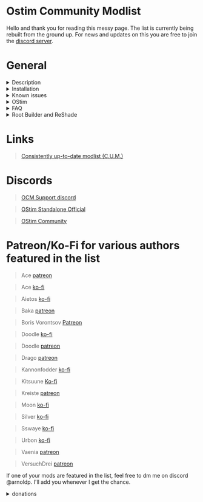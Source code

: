 # Ostim Community Modlist

Hello and thank you for reading this messy page. The list is currently being rebuilt from the ground up. For news and updates on this you are free to join the [discord server](https://discord.gg/vYkTp86CcZ).

# General

<details>
 <summary>Description</summary>

### Goals

I feel like I need to preface this by stating that this is *not* pornrim with skimpy armor replacers, public masturbation, and sexually aggressive wolves. While you are free to install these mods if you *really* think that they're neccessary, you are not guaranteed to get any support with these things.

OCM is meant to expand on Skyrim with more modern RPG elements while simultaniously making the world feel more dynamic, lifelike, and immersive. This doesn't necessarily mean "vanilla+" though, think of it more as a "Skyrim 2". 

### Graphics

Graphics are a focal point for just about every list and this is no exception. 

With the rebuild, I decided to use NGVO as a base to save time. NGVO is a graphics focused list created by the incredibly dedicated author of Lorerim. Obviously there will be some differences considering the changes that needed to be made for Community Shaders, Seasons of Skyrim, and some more personal touches, but a majority of the graphics enhancements were left alone.

### Gameplay Overview

While the list is Simonrim based for the most part, there are a few more "aggressive" gameplay overhauls such as Gods and Worship or the plethora of survival changes. These mods serve to make some of the more overlooked aspects of the game a bit more important. The game will also be a bit more difficult but not nearly as hard as many of the soulslike lists out there. I think the term "souls-lite" describes it almost perfectly, not quite as punishing as something like Bloodborne but not as uninteresting as... Skyrim.

Melee combat has gotten the full modern combat overhaul treatment (no, not the MCO mod, but something extremely close). BFCO is used as an animation framework for third person combat animations while CFPAO handles first person. TK Dodge was chosen for several reasons, but the imporant one here is that it allows you to dodge in both third *and* first person. This is all wrapped neatly together by Plus Combat, an overhaul that allows for better stamina management, poise, timed blocking, better AI, and probably several other things I'm forgetting.

For the fans of magic out there, don't worry, you weren't forgotten about. Perk overhauls, several new spells from Darenii and Kittytail, and Spellsiphon make playing a mage both rewarding and more fun without just a firebolt stagger point and click adventure. There is also a simple but in depth lichdom mod for those of you who are tired of playing a vampire but still want something a bit more robust than a normal human.

Stealth didn't recieve as many changes as it did additions. Realistic AI Detection + Dynamic Weather and Time Based Detection work in tandem to make sneaking more realistic while mods like Book of Shadows, Sneak Behavior Extensions, Take a Peek (and more universal mods such as Skyrim's Paraglider and Skyclimb) add entirely new mechanics to the playstyle. 

### New Lands and Quests

While this may not be as extensive as lists like Licentia, I try to have enough content for people to not get bored within 20 minutes. I don't want to spoil too much for the people who haven't played through quests like this so I'll try to keep things brief. 

Below you can find an exhaustive list of every quest, quest overhaul, follower, and dungeon mod.

| Mod Name | Quest | Dungeon | Male Follower | Female Follower | Quest Expansion | OStim |
| -------- | ----- | ------- | ------------- | --------------- | --------------- | ----- |
| Sirenroot | Yes | Yes | No | No | No | No |
| VIGILANT | Yes | Yes | No | No | Kinda | No |
| GLENMORIL | Yes | Yes | No | No | No | No |
| Unslaad | Yes | Yes | No | No | Kinda | No |
| Shadows over Ilinalta | Yes | Yes | No | No | Kinda | No |
| Herald of Death | Yes | Yes | No | No | No | No |
| The Path of Transcendence | Yes | No | No | No | No | No |
| Skyrim Extended Cut - Saints and Seducers | Yes | Yes | No | No | Yes | No |
| Paarthurnax | Yes | No | No | No | Yes | No |
| College of Winterhold | Yes | No | No | No | Yes | No |
| Caught Red Handed | Yes | No | No | No | Yes | Yes |
| The Only Cure | Yes | No | No | No | Yes | No |
| Nilheim | Yes | No | No | No | Yes | No |
| The Whispering Door | Yes | No | No | No | Yes | No |
| The Innocence Lost | Yes | No | No | No | Yes | No |
| The Heart of Dibella | Yes | No | No | No | Yes | No |
| Thieves Guild Alternative Endings | Yes | Yes | No | No | Yes | No |
| Unfaltered virtue | Yes | Yes | No | No | Yes | No |
| Forgotten Dungeons | No | Yes | No | No | No | No |
| The Taste of Death | Yes | Yes | No | No | Yes | No | No |
| Boethiah's Calling | Yes | Yes | No | No | Yes | No |
| Legacy of the Dragonborn | Yes | Yes | No | No | Kinda | No |
| Lucien | Yes | Yes | Yes | No | No | No |
| Kaidan | Yes | Yes | Yes | No | No | No |
| Gore | Yes | Yes | Yes | No | No | No |
| Inigo | Yes | No | Yes | No | No | No |
| Xelzaz | Yes | No | Yes | No | No | No |
| Val Serano | Yes | Yes | Yes | No | No | No |
| Taliesin | No | No | Yes | No | No | No |
| Auri | Yes | No | No | Yes | No | Yes |
| M'rissi | Yes | Yes | No | Yes | No | Yes |
| Caesia | Yes | No | No | Yes | No | Yes |
| Remiel | Yes | No | No | Yes | No | No |
| Secunda | No | No | No | Yes | No | No |
| Nessa | Yes | No | No | Yes | No | Yes |
| IFD - Lydia | Yes | Yes | No | Yes | Kinda | No |
| Lyssia | Yes | No | No | Yes | No | Yes |
| CS Coralyn | No | No | No | Yes | No | No |
| CS Vayne | NO | No | No | Yes | No | No |
| OStim Lovers | Yes | No | No | No | Kinda | Yes |
| Unmarked Locations Pack | No | Kinda | No | No | No | No |
| Elaf POI | No | Kinda | No | No | No | No |
| Watchtowers of Skyrim | No | Kinda | No | No | No | No |

</details>


<details>
 <summary>Installation</summary>
 
 ### Pre-Installation and Requirements
 
 You are required to start with a clean, unmodified, and up to date installation of Skyrim SE/AE through the Steam store. If you are unsure of how to do this, I recommend following GamerPoets guide [here](https://www.youtube.com/watch?v=zQ5uNCKOKmI).

 If you fail to start with a clean installation, the list will most likely not install. 

 Additionally, the game language needs to be set to english and you will need roughly 450Gbs of storage available. Once the list is done installing, you are free to delete the downloads folder to save some space.
 
| Performance | CPU    | GPU | RAM | Pagefile | 
| ----------- | ------ | --- | --- | -------- |
| Minimum  | Ryzen 7 3600x | RTX 2070/RX 6750 XT | 16gb @3200mhz | 40gb |
| Recommended | Ryzen 7 7600x | RTX 3070 TI/RX 6800 XT | 32gb @3600mhz | 40gb |

Since this list uses Community Shaders as opposed to an ENB, a high end GPU isn't a hard requirement for 1080p. A newish mid range card such as a 2070/3060 TI or RX 6750 XT will be enough for a stable framerate in most places. You are more likely going to be limited by your CPU than your GPU with this list. With that being said, a beefier card is almost always better so the recommended specs are a bit higher than the minimum.

**To users with an AMD 7xxx series card, please understand that you might run into problems with Community Shaders. It is recommended that you manually install a lightweight ENB (Silent Horizons 2 is what I'd recommend) to avoid problems.**


### Installation

This is going to be the hard part but thats alright, it's still pretty easy.

* **Installing Wabbajack**

  Feel free to skip this step if you've already done it.

  First navigate to [the Wabbajack website](https://www.wabbajack.org).

  Now you see that big download button? Click it. Now the next thing you'll want to do is create a folder for Wabbajack. It is extremely important that you do not create it in your downloads or documents folders, ideally it should be somewhere like ```C:\Wabbajack```.
  Now drag and drop the Wabbajack.exe file into the folder that you just created for it and then launch it.

  After its done installing, the application will automatically open. When it does, the first thing you'll want to do is look at the top right of the GUI and find the icon that looks like a gear. See it? Good, now click it.
  On the left hand side you'll see an option to log in to Nexus Mods. You absolutely need to do this for OCM and (as far as I'm aware) every other mod list hosted on Wabbajack. After youre done with this process, you can proceed to the next step.
  

* **Installing OCM**

  I would like to preface that by saying that while it is not technically a requirement, it is *highly* recommended that you have Nexus premium. If you don't, you'll have to click the download button about 1700 times on top of your download speed capped at 3Mb/s.
  
  To download OCM, select "Browse Modlists" on the left, the icon will look like a little cloud with an arrow pointing down. In the top right, click "Show NSFW" and "Show Unofficial Lists", now just give it a minute to load all of the images.
  Scroll down until you see the big white "OCM" banner, in the bottom right it will have a download icon. Once it's done downloading, that icon will turn into a play arrow, click it!

  You should see a new screen with things buttons for the discord, readme, website, and manifest in the bottom left. Don't worry about that stuff for now. On the right side, youll see "Modlist Installation Location" and "Resource Download Location".
  Click the three dots besides "Modlist Installation Location". Again, it's important that you create a new folder for your Wabbajack modlists, personally I'd recommend something like ```C:\OCM```. WJ should automatically set the download location for you but if you want something different for whatever reason, feel free to chang it.

  Now just walk away, go make some food and take a shower or something while you wait for Wabbajack to do its job, it will probably take a while.

### Post-Installation

  To launch the game, first you'll want to navigate to where you installed the list. This will be the "Modlist Installation Location" folder that you selected earlier. Find modorganizer.exe and double click it. On the top ride side of the screen there will be a box with a drop down menu and a smaller greenish blue box that says "run". Click on the drop down menu and make sure its set to "SKSE". Once its set to SKSE all you have to do is click run.

  Once you're in game and done with character customization, make a save by either opening up the menu manually and clicking "save game" or by just clicking F5 (this is set to use a full save, not a quicksave, dont worry) and then re-load the save. After that, click escape again and navigate to "Mod Configuration". Once you've found it, scroll down until you find "MCM Recorder" (or just use the search bar at the bottom) and select it. You'll see a few options on this page, but that's alright, you can ignore most all but two of them. Click on "RECORDER 1" and then click "Yes". It will instruct you to close out of the mod configuration menu, once you've done that youll see a menu with three options. Just select "Run Recording" and wait a few seconds, it will tell you when it's done. After you're done with all of this, save your game again and you're good to start playing. It is important to remember that autosaves are disabled in this list, so save your game and save it often.
  
 </details>
 
 
<details>
  <summary>Known issues</summary>
 
Shared quarters are missing in a few Inn's. If you would like shared accomodations for you and your followers, check to see if theres a hatch anywhere on the floor first.

Please do not hesitate to report any other bugs in the [OCM Support discord](https://discord.gg/MgDsHfmCEF)
 
 </details>

 <details>
  <summary>OStim</summary>

 ### What it is

 OStim is a sex mod framework that can also be used for mods such as OBody. Three thousand hours on this game and you'd think our little dragonborn would have caught a couple bandits with their pants down by now, right? Well, now you can! Fade-to-black scenes are for the weak, I see no reason why games like Baldur's Gate and Cyberpunk can have detailed sex scenes and Skyrim can't.

 OStim is used over Sexlab for several reasons, namely that I value open-source work and quality over quantity. While Sexlab does have a huge pool of gameplay mods to pick from, OStim can be easily integrated in a realistic and non-fetishy way.

 ### How it's used

 With the goal being realistic integration, theres a chance you wont even notice it's there unless you really go looking for it. With that being said, here's the short list of mods that make use of it. 

 >OStim Lovers
>
A fairly in depth quest mod that, surprisingly enough, caters more to women than it does to men. I mean this for both in game and life. Feel free to read more about it [here](https://www.nexusmods.com/skyrimspecialedition/mods/90053?tab=description)

>Followers
>
Several followers have patches that allow them to make use of the framework. For a detailed list, check the New Lands and Quests section of this readme.

>A few quest mods
>
A couple quests have OStim integration. For a detailed list, check the New Lands and Quests section of this readme.

>OStim On Demand
>
A simple dialogue based romance system. Try not to use it with generic NPCs like fishermen.

>Stress and Fear
>
A survival-esque mod that does exactly what the name implies. There are several ways to relieve stress so the prudes don't have to worry.

>OStim NPCs
>
NPC on NPC action, its not completely random though so don't worry about incest. Delphine and Orgnar might be blowing off steam in another room and you might catch a bandit doing something unspeakable with another bandit. 

 </details>
 
<details>
 <summary>FAQ</summary>

>Can I make a suggestion?
>
Absolutely, ⁠the [suggestions](https://discord.gg/D6jTAatVT6) channel is open to the public. Bonus points to anything that's lore friendly.

>Can I add X mod?

I can't stop you, nor do I intend to. Just remember that I am not liable for any issues that arise because of mods added post-installation. I suggest that you familiarize yourself with the list before you make changes.

>My map is broken, what happened?
>
You have a mod loading after flat world map framework. Properly sort any mods that you add post installation otherwise a lot of things will be broken, not just the map.

>I want to use a different replacer for this NPC, how do I change it?
>
The simple way is to overwrite the "npcmerg2" mod found in the gen files separator near the bottom. Make sure you overwrite both the mod and the plugins.
The more difficult way to do it is to generate a new Easy NPC output. Refer to the mod page for a more detailed explanation on how to use the tool.

>Is Serana Dialogue Add-on included?
>
No.

>Will you add Serana Dialogue Add-on?
>
No.

>Why not?
>
Unlike other voiced followers, you do not have the option to forego using her if you want to progress through the game (being forced to use something is bad). She also forces you to give up on using vanilla Serana (subjective) if you had her installed at any point in your save.

>My game crashed! What do I do?
>
There will most likely be a crash log that can be found in ```C:\Users\user\Documents\My Games\Skyrim Special Edition\SKSE```. It will be called something like ```crash-xxxxp-xx-xx-xx-xx-xx.log```. Feel free to drop it in the [general-support section of the discord](https://discord.gg/aSKsAJQhtr) along with any additional details you can give me.

</details>

<details>
  <summary>Root Builder and ReShade</summary>

 
 ### Root builder
 
 This is a MO2 plugin that I use to manage things like ReShade and SKSE.

 Chooey has made an amazing five minute guide on what it is and how to use it.

 https://youtu.be/m3QjdslU_6w?si=dykjTXWlBI-KmH8G&t=108
 
 ### ReShade

ReShade is used to handle postpass and some other small effects. The default preset is custom made by your's truely, but the default Amethyst presets are also included in case you want to try something different.
 
 </details>

# Links

>[Consistently up-to-date modlist (C.U.M.)](https://loadorderlibrary.com/lists/ocm)

# Discords

>[OCM Support discord](https://discord.gg/MgDsHfmCEF)

>[OStim Standalone Official](https://discord.gg/qEhSpvUc5Z)
 
>[OStim Community](https://discord.gg/ostim)
 
# Patreon/Ko-Fi for various authors featured in the list
 
>Ace [patreon](https://www.patreon.com/skyrimaceanimations)

>Ace [ko-fi](https://ko-fi.com/skyrimaceanimations)
 
>Aietos [ko-fi](https://ko-fi.com/aietos)
 
>Baka [patreon](https://www.patreon.com/BaboFactory)

>Boris Vorontsov [Patreon](https://www.patreon.com/enb)

>Doodle [ko-fi](https://ko-fi.com/doodlez)

>Doodle [patreon](https://www.patreon.com/Doodlezoid)

>Drago [patreon](https://www.patreon.com/DragoAnimations)

>Kannonfodder [ko-fi](https://ko-fi.com/kannonfodder)

>Kitsuune [Ko-fi](https://ko-fi.com/kitsuune)

>Kreiste [patreon](https://www.patreon.com/kreiste)

>Moon [ko-fi](https://ko-fi.com/callmemoon)

>Silver [ko-fi](https://ko-fi.com/silvermilfactory)

>Sswaye [ko-fi](https://ko-fi.com/katsusswaye)
 
>Urbon [ko-fi](https://ko-fi.com/urbon)

>Vaenia [patreon](https://www.patreon.com/Vaenia121)
 
>VersuchDrei [patreon](https://www.patreon.com/VersuchDrei)

If one of your mods are featured in the list, feel free to dm me on discord @arnoldp. I'll add you whenever I get the chance.
 
 <Details>
  <summary>donations</summary>
 
I will not personally accept donations, I simply compiled a list. If one of your mods are featured in the list, just dm me a link to your page and I'll add it. 
  
  </details>

